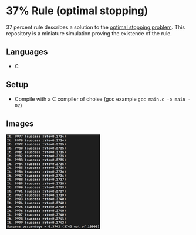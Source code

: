 # 37% Rule (optimal stopping)

37 percent rule describes a solution to the [optimal stopping problem](https://en.wikipedia.org/wiki/Optimal_stopping). This repository is a miniature simulation proving the existence of the rule.

## Languages
* C

## Setup
* Compile with a C compiler of choise (gcc example `gcc main.c -o main -O2`)

## Images

<img src="https://raw.githubusercontent.com/fakelag/37-percent-rule/master/img/img0.png" alt="console" width="256px" height="256px">